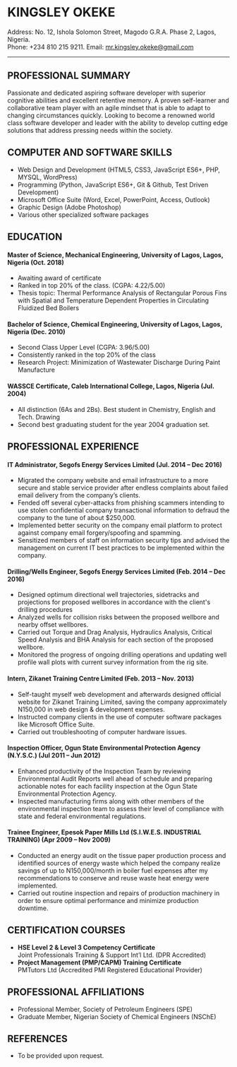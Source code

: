 # KINGSLEY OKEKE

Address: No. 12, Ishola Solomon Street, Magodo G.R.A. Phase 2, Lagos, Nigeria.  
Phone: +234 810 215 9211. Email: mr.kingsley.okeke@gmail.com

<hr>

## PROFESSIONAL SUMMARY

Passionate and dedicated aspiring software developer with superior cognitive abilities and excellent retentive memory. A proven self-learner and collaborative team player with an agile mindset that is able to adapt to changing circumstances quickly. Looking to become a renowned world class software developer and leader with the ability to develop cutting edge solutions that address pressing needs within the society.

## COMPUTER AND SOFTWARE SKILLS

- Web Design and Development (HTML5, CSS3, JavaScript ES6+, PHP, MYSQL, WordPress)
- Programming (Python, JavaScript ES6+, Git & Github, Test Driven Development)
- Microsoft Office Suite (Word, Excel, PowerPoint, Access, Outlook)
- Graphic Design (Adobe Photoshop)
- Various other specialized software packages

## EDUCATION

#### Master of Science, Mechanical Engineering, University of Lagos, Lagos, Nigeria (Oct. 2018)

- Awaiting award of certificate
- Ranked in top 20% of the class. (CGPA: 4.22/5.00)
- Thesis topic: Thermal Performance Analysis of Rectangular Porous Fins with Spatial and Temperature Dependent Properties in Circulating Fluidized Bed Boilers

#### Bachelor of Science, Chemical Engineering, University of Lagos, Lagos, Nigeria (Dec. 2010)

- Second Class Upper Level (CGPA: 3.96/5.00)
- Consistently ranked in the top 20% of the class
- Research Project: Minimization of Wastewater Discharge During Paint Manufacture

#### WASSCE Certificate, Caleb International College, Lagos, Nigeria (Jul. 2004)

- All distinction (6As and 2Bs). Best student in Chemistry, English and Tech. Drawing
- Second best graduating student for the year 2004 graduation set.

## PROFESSIONAL EXPERIENCE

#### IT Administrator, Segofs Energy Services Limited (Jul. 2014 – Dec 2016)

- Migrated the company website and email infrastructure to a more secure and stable service provider after endless complaints about failed email delivery from the company’s clients.
- Fended off several cyber-attacks from phishing scammers intending to use stolen confidential company transactional information to defraud the company to the tune of about \$250,000.
- Implemented better security on the company email platform to protect against company email forgery/spoofing and spamming.
- Sensitized members of staff on information security tips and advised the management on current IT best practices to be implemented within the company.

#### Drilling/Wells Engineer, Segofs Energy Services Limited (Feb. 2014 – Dec 2016)

- Designed optimum directional well trajectories, sidetracks and projections for proposed wellbores in accordance with the client's drilling procedures
- Analyzed wells for collision risks between the proposed wellbore and nearby offset wellbores.
- Carried out Torque and Drag Analysis, Hydraulics Analysis, Critical Speed Analysis and BHA Analysis for each section of the proposed wellbore.
- Monitored the progress of ongoing drilling operations and updating well profile wall plots with current survey information from the rig site.

#### Intern, Zikanet Training Centre Limited (Feb. 2013 – Nov. 2013)

- Self-taught myself web development and afterwards designed official website for Zikanet Training Limited, saving the company approximately N150,000 in web design & development expenses.
- Instructed company clients in the use of computer software packages like Microsoft Office Suite.
- Carried out troubleshooting of computer hardware issues.

#### Inspection Officer, Ogun State Environmental Protection Agency (N.Y.S.C.) (Jul 2011 – Jun 2012)

- Enhanced productivity of the Inspection Team by reviewing Environmental Audit Reports well ahead of schedule and preparing actionable notes for each facility inspection at the Ogun State Environmental Protection Agency.
- Inspected manufacturing firms along with other members of the environmental inspection team to assess their level of compliance with state and federal environmental regulations.

#### Trainee Engineer, Epesok Paper Mills Ltd (S.I.W.E.S. INDUSTRIAL TRAINING) (Apr 2009 – Nov 2009)

- Conducted an energy audit on the tissue paper production process and identified sources of energy waste which helped the company realize savings of up to N150,000/month in boiler fuel expenses after my recommendations to conserve and reuse waste heat energy were implemented.
- Carried out routine inspection and repairs of production machinery in order to ensure optimal performance and minimize production downtime.

## CERTIFICATION COURSES

- **HSE Level 2 & Level 3 Competency Certificate**  
Joint Professionals Training & Support Int’l Ltd. (DPR Accredited)
- **Project Management (PMP/CAPM) Training Certificate**  
PMTutors Ltd (Accredited PMI Registered Educational Provider)

## PROFESSIONAL AFFILIATIONS

- Professional Member, Society of Petroleum Engineers (SPE)
- Graduate Member, Nigerian Society of Chemical Engineers (NSChE)

## REFERENCES

- To be provided upon request.
